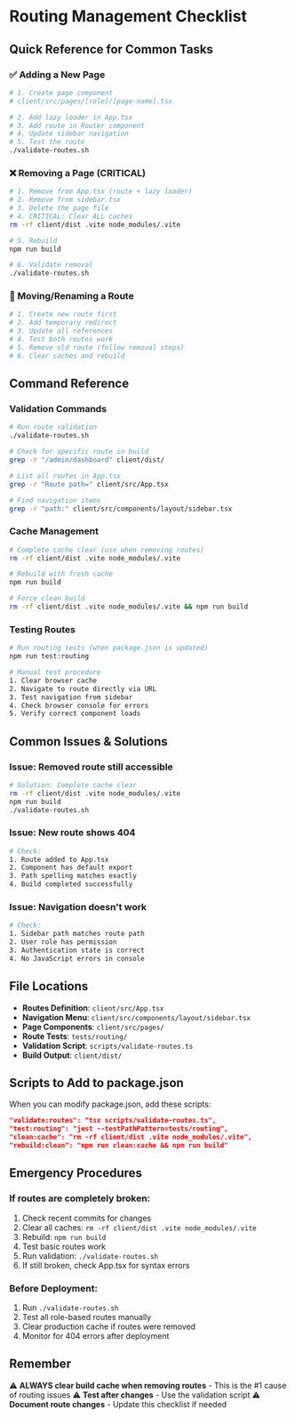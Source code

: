 # Routing Management Checklist

## Quick Reference for Common Tasks

### ✅ Adding a New Page

```bash
# 1. Create page component
# client/src/pages/[role]/[page-name].tsx

# 2. Add lazy loader in App.tsx
# 3. Add route in Router component
# 4. Update sidebar navigation
# 5. Test the route
./validate-routes.sh
```

### ❌ Removing a Page (CRITICAL)

```bash
# 1. Remove from App.tsx (route + lazy loader)
# 2. Remove from sidebar.tsx
# 3. Delete the page file
# 4. CRITICAL: Clear ALL caches
rm -rf client/dist .vite node_modules/.vite

# 5. Rebuild
npm run build

# 6. Validate removal
./validate-routes.sh
```

### 🔄 Moving/Renaming a Route

```bash
# 1. Create new route first
# 2. Add temporary redirect
# 3. Update all references
# 4. Test both routes work
# 5. Remove old route (follow removal steps)
# 6. Clear caches and rebuild
```

## Command Reference

### Validation Commands
```bash
# Run route validation
./validate-routes.sh

# Check for specific route in build
grep -r "/admin/dashboard" client/dist/

# List all routes in App.tsx
grep -r "Route path=" client/src/App.tsx

# Find navigation items
grep -r "path:" client/src/components/layout/sidebar.tsx
```

### Cache Management
```bash
# Complete cache clear (use when removing routes)
rm -rf client/dist .vite node_modules/.vite

# Rebuild with fresh cache
npm run build

# Force clean build
rm -rf client/dist .vite node_modules/.vite && npm run build
```

### Testing Routes
```bash
# Run routing tests (when package.json is updated)
npm run test:routing

# Manual test procedure
1. Clear browser cache
2. Navigate to route directly via URL
3. Test navigation from sidebar
4. Check browser console for errors
5. Verify correct component loads
```

## Common Issues & Solutions

### Issue: Removed route still accessible
```bash
# Solution: Complete cache clear
rm -rf client/dist .vite node_modules/.vite
npm run build
./validate-routes.sh
```

### Issue: New route shows 404
```bash
# Check:
1. Route added to App.tsx
2. Component has default export
3. Path spelling matches exactly
4. Build completed successfully
```

### Issue: Navigation doesn't work
```bash
# Check:
1. Sidebar path matches route path
2. User role has permission
3. Authentication state is correct
4. No JavaScript errors in console
```

## File Locations

- **Routes Definition**: `client/src/App.tsx`
- **Navigation Menu**: `client/src/components/layout/sidebar.tsx`
- **Page Components**: `client/src/pages/`
- **Route Tests**: `tests/routing/`
- **Validation Script**: `scripts/validate-routes.ts`
- **Build Output**: `client/dist/`

## Scripts to Add to package.json

When you can modify package.json, add these scripts:

```json
"validate:routes": "tsx scripts/validate-routes.ts",
"test:routing": "jest --testPathPattern=tests/routing",
"clean:cache": "rm -rf client/dist .vite node_modules/.vite",
"rebuild:clean": "npm run clean:cache && npm run build"
```

## Emergency Procedures

### If routes are completely broken:
1. Check recent commits for changes
2. Clear all caches: `rm -rf client/dist .vite node_modules/.vite`
3. Rebuild: `npm run build`
4. Test basic routes work
5. Run validation: `./validate-routes.sh`
6. If still broken, check App.tsx for syntax errors

### Before Deployment:
1. Run `./validate-routes.sh`
2. Test all role-based routes manually
3. Clear production cache if routes were removed
4. Monitor for 404 errors after deployment

## Remember

⚠️ **ALWAYS clear build cache when removing routes** - This is the #1 cause of routing issues
⚠️ **Test after changes** - Use the validation script
⚠️ **Document route changes** - Update this checklist if needed